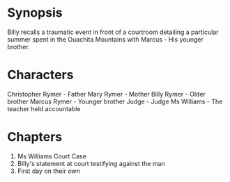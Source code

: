 # Synopsis

Billy recalls a traumatic event in front of a courtroom detailing a particular
summer spent in the Ouachita Mountains with Marcus - His younger brother.

# Characters

Christopher Rymer     - Father
Mary Rymer    - Mother
Billy Rymer  - Older brother
Marcus Rymer - Younger brother
Judge        - Judge
Ms Williams  - The teacher held accountable

# Chapters

1. Ms Williams Court Case
2. Billy's statement at court testifying against the man
3. First day on their own


